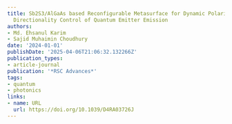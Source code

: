 ```yaml
---
title: Sb2S3/AlGaAs based Reconfigurable Metasurface for Dynamic Polarization and
  Directionality Control of Quantum Emitter Emission
authors:
- Md. Ehsanul Karim
- Sajid Muhaimin Choudhury
date: '2024-01-01'
publishDate: '2025-04-06T21:06:32.132266Z'
publication_types:
- article-journal
publication: '*RSC Advances*'
tags:
- quantum
- photonics
links:
- name: URL
  url: https://doi.org/10.1039/D4RA03726J
---
```

